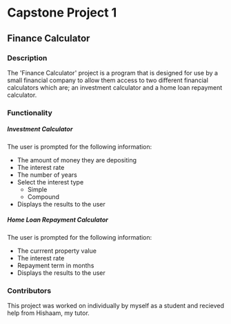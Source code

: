 # Capstone Project 1

## Finance Calculator  

### Description

The 'Finance Calculator' project is a program that is designed for use by a small financial company to allow them access to two different financial calculators which are; an investment calculator and a home loan repayment calculator.

### Functionality

##### Investment Calculator
The user is prompted for the following information:
* The amount of money they are depositing
* The interest rate
* The number of years
* Select the interest type
  * Simple
  * Compound
* Displays the results to the user

##### Home Loan Repayment Calculator
The user is prompted for the following information:
* The currrent property value
* The interest rate
* Repayment term in months
* Displays the results to the user

### Contributors

This project was worked on individually by myself as a student and recieved help from Hishaam, my tutor. 
